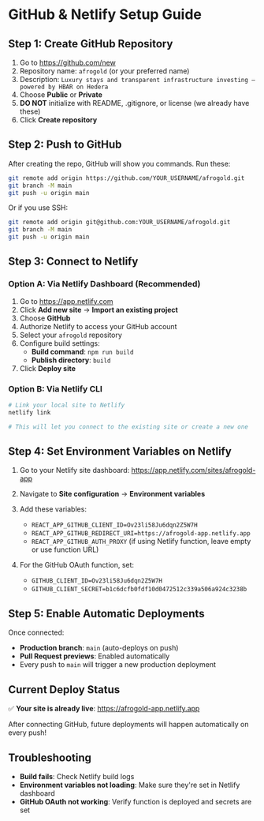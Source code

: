 # GitHub & Netlify Setup Guide

## Step 1: Create GitHub Repository

1. Go to https://github.com/new
2. Repository name: `afrogold` (or your preferred name)
3. Description: `Luxury stays and transparent infrastructure investing — powered by HBAR on Hedera`
4. Choose **Public** or **Private**
5. **DO NOT** initialize with README, .gitignore, or license (we already have these)
6. Click **Create repository**

## Step 2: Push to GitHub

After creating the repo, GitHub will show you commands. Run these:

```bash
git remote add origin https://github.com/YOUR_USERNAME/afrogold.git
git branch -M main
git push -u origin main
```

Or if you use SSH:
```bash
git remote add origin git@github.com:YOUR_USERNAME/afrogold.git
git branch -M main
git push -u origin main
```

## Step 3: Connect to Netlify

### Option A: Via Netlify Dashboard (Recommended)

1. Go to https://app.netlify.com
2. Click **Add new site** → **Import an existing project**
3. Choose **GitHub**
4. Authorize Netlify to access your GitHub account
5. Select your `afrogold` repository
6. Configure build settings:
   - **Build command**: `npm run build`
   - **Publish directory**: `build`
7. Click **Deploy site**

### Option B: Via Netlify CLI

```bash
# Link your local site to Netlify
netlify link

# This will let you connect to the existing site or create a new one
```

## Step 4: Set Environment Variables on Netlify

1. Go to your Netlify site dashboard: https://app.netlify.com/sites/afrogold-app
2. Navigate to **Site configuration** → **Environment variables**
3. Add these variables:
   - `REACT_APP_GITHUB_CLIENT_ID=Ov23li58Ju6dqn2Z5W7H`
   - `REACT_APP_GITHUB_REDIRECT_URI=https://afrogold-app.netlify.app`
   - `REACT_APP_GITHUB_AUTH_PROXY` (if using Netlify function, leave empty or use function URL)

4. For the GitHub OAuth function, set:
   - `GITHUB_CLIENT_ID=Ov23li58Ju6dqn2Z5W7H`
   - `GITHUB_CLIENT_SECRET=b1c6dcfb0fdf10d0472512c339a506a924c3238b`

## Step 5: Enable Automatic Deployments

Once connected:
- **Production branch**: `main` (auto-deploys on push)
- **Pull Request previews**: Enabled automatically
- Every push to `main` will trigger a new production deployment

## Current Deploy Status

✅ **Your site is already live**: https://afrogold-app.netlify.app

After connecting GitHub, future deployments will happen automatically on every push!

## Troubleshooting

- **Build fails**: Check Netlify build logs
- **Environment variables not loading**: Make sure they're set in Netlify dashboard
- **GitHub OAuth not working**: Verify function is deployed and secrets are set

